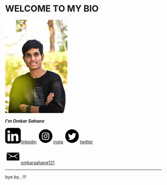 # WELCOME TO MY BIO
  <img width="200" alt="portfolio_view" src="DSC_0021-01.jpeg">
  
 ___I'm Omkar Sahane___

 
<img width="50" hight="50" src="likedin.png">[linkedin](https://www.linkedin.com/in/omkar-sahane-7452691b2 "CLICK")
<img width="50" hight="50" src="download.png">[insta](https://instagram.com/omkar_sahane_?igshid=z91jvrcb9vwy "CLICK")
<img width="50" hight="50" src="twt.png">[twitter](https://twitter.com/Omkarsahane5?s=09 "CLICK")<br>

<img width="50" hight="50" src="mail.png">[omkarsahane121](mailto:omkarsahane121@gmail.com?subject=[GitHub]%20Source%20Han%20Sans)

-- --
bye by...!!!


